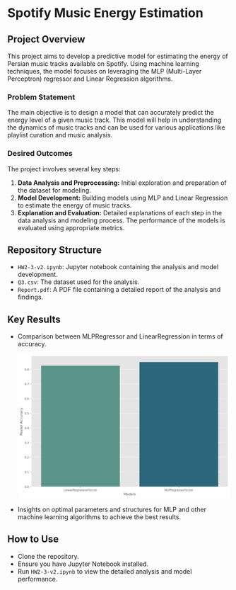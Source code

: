 # Spotify Music Energy Estimation

## Project Overview

This project aims to develop a predictive model for estimating the energy of Persian music tracks available on Spotify. Using machine learning techniques, the model focuses on leveraging the MLP (Multi-Layer Perceptron) regressor and Linear Regression algorithms.

### Problem Statement

The main objective is to design a model that can accurately predict the energy level of a given music track. This model will help in understanding the dynamics of music tracks and can be used for various applications like playlist curation and music analysis.

### Desired Outcomes

The project involves several key steps:

1. **Data Analysis and Preprocessing:** Initial exploration and preparation of the dataset for modeling.
2. **Model Development:** Building models using MLP and Linear Regression to estimate the energy of music tracks.
3. **Explanation and Evaluation:** Detailed explanations of each step in the data analysis and modeling process. The performance of the models is evaluated using appropriate metrics.

## Repository Structure

- `HW2-3-v2.ipynb`: Jupyter notebook containing the analysis and model development.
- `Q3.csv`: The dataset used for the analysis.
- `Report.pdf`: A PDF file containing a detailed report of the analysis and findings.

## Key Results

- Comparison between MLPRegressor and LinearRegression in terms of accuracy.

  ![MLP vs Linear Regression Accuracy Comparison](models_comparison.png)

- Insights on optimal parameters and structures for MLP and other machine learning algorithms to achieve the best results.

## How to Use

- Clone the repository.
- Ensure you have Jupyter Notebook installed.
- Run `HW2-3-v2.ipynb` to view the detailed analysis and model performance.


